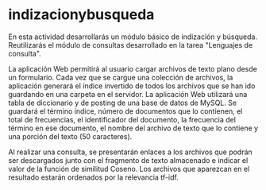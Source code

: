# indizacionybusqueda
En esta actividad desarrollarás un módulo básico de indización y  búsqueda. Reutilizarás el módulo de consultas desarrollado en la tarea "Lenguajes de consulta".

La aplicación Web permitirá al usuario cargar archivos de texto plano desde un formulario. Cada vez que se cargue una colección de archivos, la aplicación generará el índice invertido de todos los archivos que se han ido guardando en una carpeta en el servidor. La aplicación Web utilizará una tabla de diccionario y de posting de una base de datos de MySQL. Se guardará el término índice, número de documentos que lo contienen, el total de frecuencias, el identificador del documento, la frecuencia del término en ese documento, el nombre del archivo de texto que lo contiene y una porción del texto (50 caracteres).

Al realizar una consulta, se presentarán enlaces a los archivos que podrán ser descargados junto con el fragmento de texto almacenado e indicar el valor de la función de similitud Coseno. Los archivos que aparezcan en el resultado estarán ordenados por la relevancia tf-idf.
